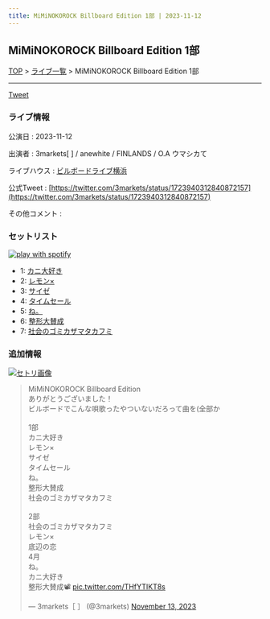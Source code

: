 ```yaml
---
title: MiMiNOKOROCK Billboard Edition 1部 | 2023-11-12
---
```

## MiMiNOKOROCK Billboard Edition 1部

[TOP](/setlist/) > [ライブ一覧](lives.html) > MiMiNOKOROCK Billboard Edition 1部

___

<a href="https://twitter.com/share?ref_src=twsrc%5Etfw" data-text="3markets[ ]セットリスト > MiMiNOKOROCK Billboard Edition 1部" class="twitter-share-button" data-via="3markets" data-hashtags="3markets" data-related="3markets" data-show-count="false">Tweet</a>

### ライブ情報

公演日
:    2023-11-12

出演者
:    3markets[ ] / anewhite / FINLANDS / O.A ウマシカて

ライブハウス
:    [ビルボードライブ横浜](livehouse067.html)

公式Tweet
:    [https://twitter.com/3markets/status/1723940312840872157](https://twitter.com/3markets/status/1723940312840872157)

その他コメント
:    

### セットリスト


[![play with spotify](images/spotify-icon.png)](https://open.spotify.com/playlist/7qtd4qsoPA4kFDPGZogpRZ)



*  1: [カニ大好き](song079.html)
*  2: [レモン×](song003.html)
*  3: [サイゼ](song004.html)
*  4: [タイムセール](song007.html)
*  5: [ね。](song076.html)
*  6: [整形大賛成](song005.html)
*  7: [社会のゴミカザマタカフミ](song002.html)


### 追加情報

[![セトリ画像](images/086.jpg)](images/086.jpg)


<blockquote class="twitter-tweet"><p lang="ja" dir="ltr">MiMiNOKOROCK Billboard Edition <br>ありがとうございました！<br>ビルボードでこんな唄歌ったやついないだろって曲を(全部か<br><br>1部<br>カニ大好き<br>レモン×<br>サイゼ<br>タイムセール<br>ね。<br>整形大賛成<br>社会のゴミカザマタカフミ<br><br>2部<br>社会のゴミカザマタカフミ<br>レモン×<br>底辺の恋<br>4月<br>ね。<br>カニ大好き<br>整形大賛成📽️ <a href="https://t.co/THfYTIKT8s">pic.twitter.com/THfYTIKT8s</a></p>&mdash; 3markets［ ］ (@3markets) <a href="https://twitter.com/3markets/status/1723940312840872157?ref_src=twsrc%5Etfw">November 13, 2023</a></blockquote>
<script async src="https://platform.twitter.com/widgets.js" charset="utf-8"></script>




<script async src="https://platform.twitter.com/widgets.js" charset="utf-8"></script>